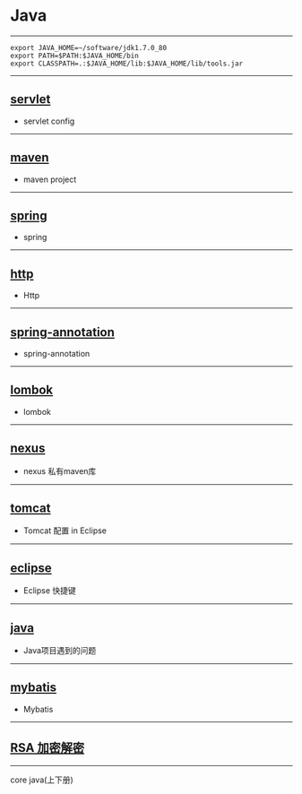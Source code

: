 #	Java

--------------------------------------

```
export JAVA_HOME=~/software/jdk1.7.0_80
export PATH=$PATH:$JAVA_HOME/bin
export CLASSPATH=.:$JAVA_HOME/lib:$JAVA_HOME/lib/tools.jar
```

--------------------------------------

##	[servlet](servlet.html)

*	servlet config

--------------------------------------

##	[maven](maven.html)

*	maven project

--------------------------------------

##	[spring](spring.html)

*	spring

--------------------------------------

##	[http](http.html)

*	Http

--------------------------------------

##	[spring-annotation](spring-annotation.html)

*	spring-annotation

--------------------------------------

## [lombok](lombok.html)

* lombok

--------------------------------------

## [nexus](nexus.html)

* nexus 私有maven库

--------------------------------------

## [tomcat](tomcat.html)

* Tomcat 配置 in Eclipse

--------------------------------------

## [eclipse](eclipse.html)

* Eclipse 快捷键

--------------------------------------

## [java](java.html)

* Java项目遇到的问题

--------------------------------------

## [mybatis](mybatis.html)

* Mybatis

--------------------------------------

## [RSA 加密解密](SignUtil.html)

--------------------------------------


core java(上下册)